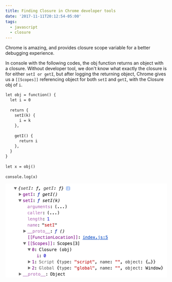 ```yaml
---
title: Finding Closure in Chrome developer tools
date: '2017-11-11T20:12:54-05:00'
tags:
  - javascript
  - closure
---
```


Chrome is amazing, and provides closure scope variable for a better debugging experience.

In console with the following codes, the obj function returns an object with a closure. Without developer tool, we don't know what exactly the closure is for either `setI or getI`, but after logging the returning object, Chrome gives us a `[[Scopes]]` referencing object for both `setI` and `getI`, with the Closure obj of `i`.

```
let obj = function() {
  let i = 0

  return {
    setI(k) {
      i = k
    },

    getI() {
      return i
    },
  }
}

let x = obj()

console.log(x)

```

![Closure in Chrome](./11-11.png)
